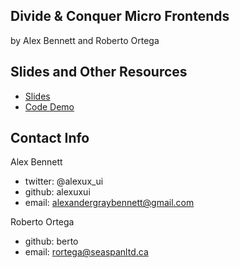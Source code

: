 ## Divide & Conquer Micro Frontends

by Alex Bennett and Roberto Ortega

## Slides and Other Resources

- [Slides](https://seaspan.s3.amazonaws.com/MFE_Talk_Final.pdf)
- [Code Demo](https://github.com/berto/micro-frontends)

## Contact Info

Alex Bennett

- twitter: @alexux_ui
- github: alexuxui
- email: alexandergraybennett@gmail.com

Roberto Ortega

- github: berto
- email: rortega@seaspanltd.ca
